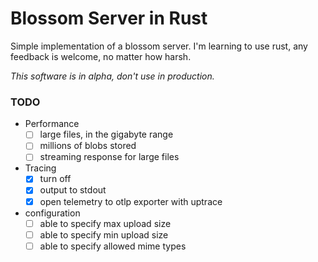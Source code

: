 # Blossom Server in Rust

Simple implementation of a blossom server. I'm learning to use rust, any feedback is welcome, no matter how harsh.

_This software is in alpha, don't use in production._

### TODO
- Performance
  - [ ] large files, in the gigabyte range
  - [ ] millions of blobs stored
  - [ ] streaming response for large files
- Tracing
  - [x] turn off
  - [x] output to stdout
  - [x] open telemetry to otlp exporter with uptrace
- configuration
  - [ ] able to specify max upload size
  - [ ] able to specify min upload size
  - [ ] able to specify allowed mime types
